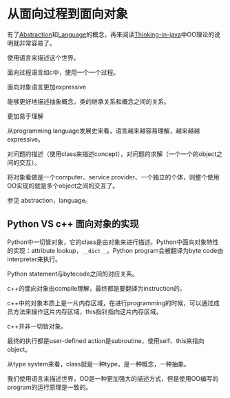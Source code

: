 # 从面向过程到面向对象

有了[Abstraction](https://dengking.github.io/Post/Abstraction/Abstraction/)和[Language](https://dengking.github.io/Post/Language/Language/)的概念，再来阅读[Thinking-in-java](./Thinking-in-java/Introduction-to-Objects.md)中OO理论的说明就非常容易了。

使用语言来描述这个世界。

面向过程语言如c中，使用一个一个过程。

面向对象语言更加expressive

能够更好地描述抽象概念，类的继承关系和概念之间的关系。

更加易于理解

从programming language发展史来看，语言越来越容易理解，越来越越expressive。



对问题的描述（使用class来描述concept），对问题的求解（一个一个的object之间的交互）。

将对象看做是一个computer、service provider、一个独立的个体，则整个使用OO实现的就是多个object之间的交互了。

参见 abstraction，language。

## Python VS c++ 面向对象的实现

Python中一切皆对象，它的class是由对象来进行描述。Python中面向对象特性的实现：attribute lookup，`__dict__`。Python program会被翻译为byte code由interpreter来执行。

Python statement与bytecode之间的对应关系。

c++的面向对象由compile理解，最终都是要翻译为instruction的。


c++中的对象本质上是一片内存区域，在进行programming的时候，可以通过成员方法来操作这片内存区域，this指针指向这片内存区域。

c++并非一切皆对象。

最终的执行都是user-defined action是subroutine，使用self、this来指向object。

从type system来看，class就是一种type，是一种概念，一种抽象。



我们使用语言来描述世界，OO是一种更加强大的描述方式，但是使用OO编写的program的运行原理是一致的。